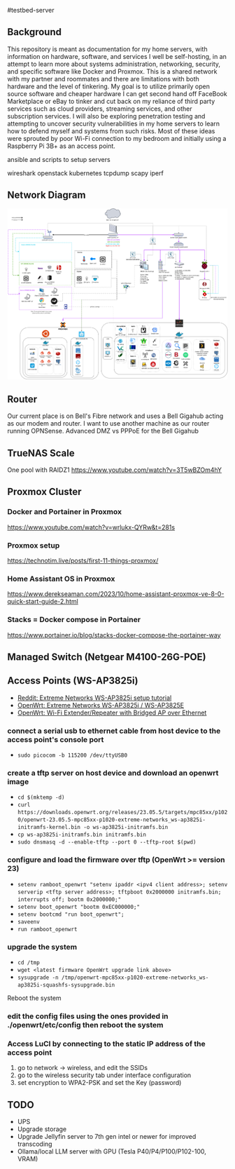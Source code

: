 #testbed-server

## Background
This repository is meant as documentation for my home servers, with information on hardware, software, and services I well be self-hosting, in an attempt to learn more about systems administration, networking, security, and specific software like Docker and Proxmox. This is a shared network with my partner and roommates and there are limitations with both hardware and the level of tinkering. My goal is to utilize primarily open source software and cheaper hardware I can get second hand off FaceBook Marketplace or eBay to tinker and cut back on my reliance of third party services such as cloud providers, streaming services, and other subscription services. I will also be exploring penetration testing and attempting to uncover security vulnerabilities in my home servers to learn how to defend myself and systems from such risks. Most of these ideas were sprouted by poor Wi-Fi connection to my bedroom and initially using a Raspberry Pi 3B+ as an access point.


ansible and scripts to setup servers

wireshark
openstack
kubernetes
tcpdump
scapy
iperf

## Network Diagram
![alt text](example-network.png)

## Router
Our current place is on Bell's Fibre network and uses a Bell Gigahub acting as our modem and router. I want to use another machine as our router running OPNSense. 
Advanced DMZ vs PPPoE for the Bell Gigahub

## TrueNAS Scale
One pool with RAIDZ1
https://www.youtube.com/watch?v=3T5wBZOm4hY

## Proxmox Cluster

### Docker and Portainer in Proxmox
https://www.youtube.com/watch?v=wrlukx-QYRw&t=281s

### Proxmox setup
https://technotim.live/posts/first-11-things-proxmox/

### Home Assistant OS in Proxmox
https://www.derekseaman.com/2023/10/home-assistant-proxmox-ve-8-0-quick-start-guide-2.html

### Stacks = Docker compose in Portainer
https://www.portainer.io/blog/stacks-docker-compose-the-portainer-way

## Managed Switch (Netgear M4100-26G-POE)

## Access Points (WS-AP3825i)
- [Reddit: Extreme Networks WS-AP3825i setup tutorial](https://www.reddit.com/r/openwrt/comments/1e0otf7/extreme_networks_wsap3825i_setup_tutorial/)
- [OpenWrt: Extreme Networks WS-AP3825i / WS-AP3825E](https://openwrt.org/toh/extreme_networks/ws-ap3825i)
- [OpenWrt: Wi-Fi Extender/Repeater with Bridged AP over Ethernet](https://openwrt.org/docs/guide-user/network/wifi/wifiextenders/bridgedap)

### connect a serial usb to ethernet cable from host device to the access point's console port
- `sudo picocom -b 115200 /dev/ttyUSB0`

### create a tftp server on host device and download an openwrt image
- `cd $(mktemp -d)`
- `curl https://downloads.openwrt.org/releases/23.05.5/targets/mpc85xx/p1020/openwrt-23.05.5-mpc85xx-p1020-extreme-networks_ws-ap3825i-initramfs-kernel.bin -o ws-ap3825i-initramfs.bin`
- `cp ws-ap3825i-initramfs.bin initramfs.bin`
- `sudo dnsmasq -d --enable-tftp --port 0 --tftp-root $(pwd)`

### configure and load the firmware over tftp (OpenWrt >= version 23)
- `setenv ramboot_openwrt "setenv ipaddr <ipv4 client address>; setenv serverip <tftp server address>; tftpboot 0x2000000 initramfs.bin; interrupts off; bootm 0x2000000;"`
- `setenv boot_openwrt "bootm 0xEC000000;"`
- `setenv bootcmd "run boot_openwrt";`
- `saveenv`
- `run ramboot_openwrt`

### upgrade the system
- `cd /tmp`
- `wget <latest firmware OpenWrt upgrade link above>`
- `sysupgrade -n /tmp/openwrt-mpc85xx-p1020-extreme-networks_ws-ap3825i-squashfs-sysupgrade.bin`

Reboot the system

### edit the config files using the ones provided in ./openwrt/etc/config then reboot the system

### Access LuCI by connecting to the static IP address of the access point
1. go to network -> wireless, and edit the SSIDs
2. go to the wireless security tab under interface configuration
3. set encryption to WPA2-PSK and set the Key (password)

## TODO
- UPS
- Upgrade storage
- Upgrade Jellyfin server to 7th gen intel or newer for improved transcoding
- Ollama/local LLM server with GPU (Tesla P40/P4/P100/P102-100, VRAM)
